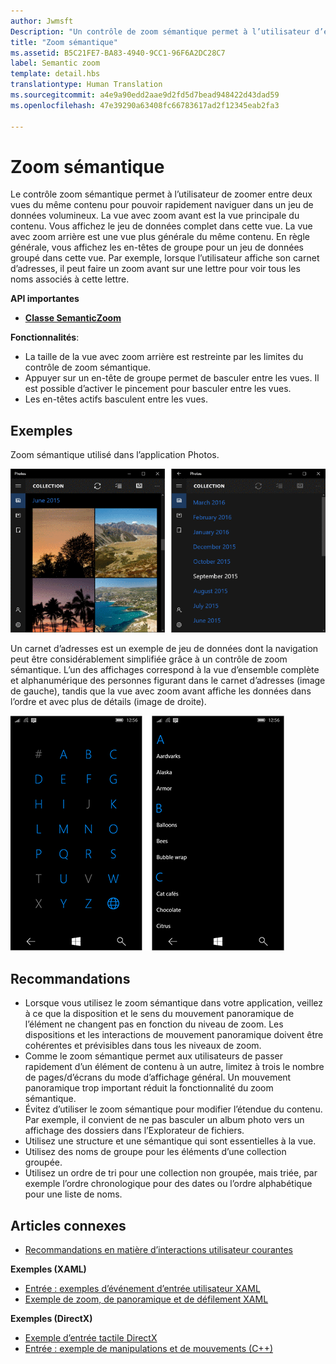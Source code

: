 ```yaml
---
author: Jwmsft
Description: "Un contrôle de zoom sémantique permet à l’utilisateur d’effectuer un zoom entre deux affichages sémantiques différents du même jeu de données."
title: "Zoom sémantique"
ms.assetid: B5C21FE7-BA83-4940-9CC1-96F6A2DC28C7
label: Semantic zoom
template: detail.hbs
translationtype: Human Translation
ms.sourcegitcommit: a4e9a90edd2aae9d2fd5d7bead948422d43dad59
ms.openlocfilehash: 47e39290a63408fc66783617ad2f12345eab2fa3

---
```


# Zoom sémantique



Le contrôle zoom sémantique permet à l’utilisateur de zoomer entre deux vues du même contenu pour pouvoir rapidement naviguer dans un jeu de données volumineux. La vue avec zoom avant est la vue principale du contenu. Vous affichez le jeu de données complet dans cette vue. La vue avec zoom arrière est une vue plus générale du même contenu. En règle générale, vous affichez les en-têtes de groupe pour un jeu de données groupé dans cette vue. Par exemple, lorsque l’utilisateur affiche son carnet d’adresses, il peut faire un zoom avant sur une lettre pour voir tous les noms associés à cette lettre. 

**API importantes**

-   [**Classe SemanticZoom**](https://msdn.microsoft.com/library/windows/apps/hh702601)

**Fonctionnalités**:

-   La taille de la vue avec zoom arrière est restreinte par les limites du contrôle de zoom sémantique.
-   Appuyer sur un en-tête de groupe permet de basculer entre les vues. Il est possible d’activer le pincement pour basculer entre les vues.
-   Les en-têtes actifs basculent entre les vues.

## Exemples

Zoom sémantique utilisé dans l’application Photos.

![Zoom sémantique utilisé dans l’application Photos](images/control-examples/semantic-zoom-photos.png)

Un carnet d’adresses est un exemple de jeu de données dont la navigation peut être considérablement simplifiée grâce à un contrôle de zoom sémantique. L’un des affichages correspond à la vue d’ensemble complète et alphanumérique des personnes figurant dans le carnet d’adresses (image de gauche), tandis que la vue avec zoom avant affiche les données dans l’ordre et avec plus de détails (image de droite).

![Exemple de zoom sémantique utilisé dans une liste de contacts](images/semanticzoom-win10.png)

## Recommandations

-   Lorsque vous utilisez le zoom sémantique dans votre application, veillez à ce que la disposition et le sens du mouvement panoramique de l’élément ne changent pas en fonction du niveau de zoom. Les dispositions et les interactions de mouvement panoramique doivent être cohérentes et prévisibles dans tous les niveaux de zoom.
-   Comme le zoom sémantique permet aux utilisateurs de passer rapidement d’un élément de contenu à un autre, limitez à trois le nombre de pages/d’écrans du mode d’affichage général. Un mouvement panoramique trop important réduit la fonctionnalité du zoom sémantique.
-   Évitez d’utiliser le zoom sémantique pour modifier l’étendue du contenu. Par exemple, il convient de ne pas basculer un album photo vers un affichage des dossiers dans l’Explorateur de fichiers.
-   Utilisez une structure et une sémantique qui sont essentielles à la vue.
-   Utilisez des noms de groupe pour les éléments d’une collection groupée.
-   Utilisez un ordre de tri pour une collection non groupée, mais triée, par exemple l’ordre chronologique pour des dates ou l’ordre alphabétique pour une liste de noms.



## Articles connexes

* [Recommandations en matière d’interactions utilisateur courantes](https://dev.windows.com/design/inputs-devices)


**Exemples (XAML)**
* [Entrée : exemples d’événement d’entrée utilisateur XAML](http://go.microsoft.com/fwlink/p/?linkid=226855)
* [Exemple de zoom, de panoramique et de défilement XAML](http://go.microsoft.com/fwlink/p/?linkid=251717)

**Exemples (DirectX)**
* [Exemple d’entrée tactile DirectX](http://go.microsoft.com/fwlink/p/?LinkID=231627)
* [Entrée : exemple de manipulations et de mouvements (C++)](http://go.microsoft.com/fwlink/p/?linkid=231605)
 

 







<!--HONumber=Jun16_HO4-->



